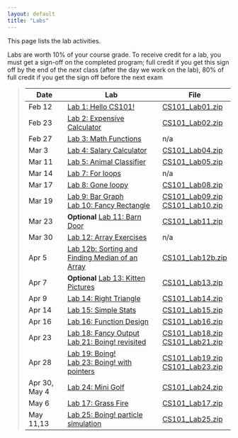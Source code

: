 ```yaml
---
layout: default
title: "Labs"
---
```


This page lists the lab activities.

Labs are worth 10% of your course grade.  To receive credit for a lab, you must get a sign-off on the completed program; full credit if you get this sign off by the end of the *next* class (after the day we work on the lab), 80% of full credit if you get the sign off before the next exam

> Date | Lab | File
> ---- | --- | ----
> Feb 12 | [Lab 1: Hello CS101!](lab01.html)         | [CS101\_Lab01.zip](CS101_Lab01.zip)
> Feb 23 | [Lab 2: Expensive Calculator](lab02.html) | [CS101\_Lab02.zip](CS101_Lab02.zip)
> Feb 27 | [Lab 3: Math Functions](lab03.html)       | n/a
> Mar 3 | [Lab 4: Salary Calculator](lab04.html)    | [CS101\_Lab04.zip](CS101_Lab04.zip)
> Mar 11  | [Lab 5: Animal Classifier](lab05.html)    | [CS101\_Lab05.zip](CS101_Lab05.zip)
> Mar 14 | [Lab 7: For loops](lab07.html)            | n/a
> Mar 17 | [Lab 8: Gone loopy](lab08.html)           | [CS101\_Lab08.zip](CS101_Lab08.zip)
> Mar 19 | [Lab 9: Bar Graph](lab09.html) <br /> [Lab 10: Fancy Rectangle](lab10.html) | [CS101\_Lab09.zip](CS101_Lab09.zip) <br /> [CS101\_Lab10.zip](CS101_Lab10.zip)
> Mar 23 | **Optional** [Lab 11: Barn Door](lab11.html) | [CS101\_Lab11.zip](CS101_Lab11.zip)
> Mar 30| [Lab 12: Array Exercises](lab12.html) | n/a
> Apr 5  | [Lab 12b: Sorting and Finding Median of an Array](lab12b.html) | [CS101\_Lab12b.zip](CS101_Lab12b.zip)
> Apr 7  | **Optional** [Lab 13: Kitten Pictures](lab13.html) | [CS101\_Lab13.zip](CS101_Lab13.zip)
> Apr 9  | [Lab 14: Right Triangle](lab14.html) | [CS101\_Lab14.zip](CS101_Lab14.zip) 
> Apr 14 | [Lab 15: Simple Stats](lab15.html) | [CS101\_Lab15.zip](CS101_Lab15.zip)
> Apr 16 | [Lab 16: Function Design](lab16.html) | [CS101\_Lab16.zip](CS101_Lab16.zip)
> Apr 23 | [Lab 18: Fancy Output](lab18.html) <br> [Lab 21: Boing! revisited](lab21.html) | [CS101\_Lab18.zip](CS101_Lab18.zip) <br> [CS101\_Lab21.zip](CS101_Lab21.zip)
> Apr 28 | [Lab 19: Boing!](lab19.html) <br /> [Lab 23: Boing! with pointers](lab23.html) | [CS101\_Lab19.zip](CS101_Lab19.zip) <br /> [CS101\_Lab23.zip](CS101_Lab23.zip)
> Apr 30, May 4| [Lab 24: Mini Golf](lab24.html) | [CS101\_Lab24.zip](CS101_Lab24.zip)
> May 6  | [Lab 17: Grass Fire](lab17.html) | [CS101\_Lab17.zip](CS101_Lab17.zip)
> May 11,13| [Lab 25: Boing! particle simulation](lab25.html) | [CS101\_Lab25.zip](CS101_Lab25.zip)

<!--
> Oct 31 | [Lab 17: Grass Fire](lab17.html) | [CS101\_Lab17.zip](CS101_Lab17.zip)
> Nov 2  | [Lab 18: Fancy Output](lab18.html)<br>[Lab 19: Boing!](lab19.html) | [CS101\_Lab18.zip](CS101_Lab18.zip)<br>[CS101\_Lab19.zip](CS101_Lab19.zip)
> Nov 7  | [Lab 21: Boing! revisited](lab21.html) | [CS101\_Lab21.zip](CS101_Lab21.zip)
> Nov 9  | [Lab 23: Boing! with pointers](lab23.html) | [CS101\_Lab23.zip](CS101_Lab23.zip)
> Nov 14,16 | [Lab 24: Mini Golf](lab24.html) | [CS101\_Lab24.zip](CS101_Lab24.zip)
> Nov 28,30 | [Lab 25: Boing! particle simulation](lab25.html) | [CS101\_Lab25.zip](CS101_Lab25.zip)
-->

<!-- vim:set wrap: -->
<!-- vim:set linebreak: -->
<!-- vim:set nolist: -->
